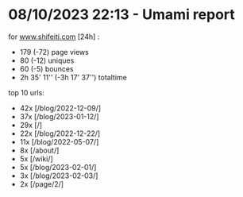 # 08/10/2023 22:13 - Umami report
for www.shifeiti.com [24h] :

 - 179 (-72) page views
 - 80 (-12) uniques
 - 60 (-5) bounces
 - 2h 35' 11'' (-3h 17' 37'') totaltime


top 10 urls:
 - 42x [/blog/2022-12-09/]
 - 37x [/blog/2023-01-12/]
 - 29x [/]
 - 22x [/blog/2022-12-22/]
 - 11x [/blog/2022-05-07/]
 - 8x [/about/]
 - 5x [/wiki/]
 - 5x [/blog/2023-02-01/]
 - 3x [/blog/2023-02-03/]
 - 2x [/page/2/]


